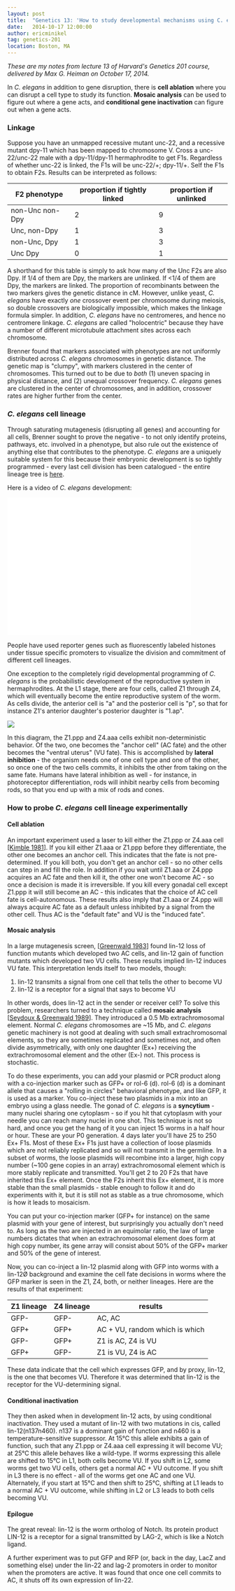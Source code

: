 ```yaml
---
layout: post
title:  "Genetics 13: 'How to study developmental mechanisms using C. elegans'"
date:   2014-10-17 12:00:00
author: ericminikel
tag: genetics-201
location: Boston, MA
---
```


*These are my notes from lecture 13 of Harvard's Genetics 201 course, delivered by Max G. Heiman on October 17, 2014.*

In *C. elegans* in addition to gene disruption, there is **cell ablation** where you can disrupt a cell type to study its function. **Mosaic analysis** can be used to figure out where a gene acts, and **conditional gene inactivation** can figure out when a gene acts.

### Linkage

Suppose you have an unmapped recessive mutant unc-22, and a recessive mutant dpy-11 which has been mapped to chromosome V. Cross a unc-22/unc-22 male with a dpy-11/dpy-11 hermaphrodite to get F1s. Regardless of whether unc-22 is linked, the F1s will be unc-22/+; dpy-11/+. Self the F1s to obtain F2s. Results can be interpreted as follows:

| F2 phenotype | proportion if tightly linked | proportion if unlinked |
| ---- | ---- | ---- |
| non-Unc non-Dpy | 2 | 9 |
| Unc, non-Dpy | 1 | 3 |
| non-Unc, Dpy | 1 | 3 |
| Unc Dpy | 0 | 1 |

A shorthand for this table is simply to ask how many of the Unc F2s are also Dpy. If 1/4 of them are Dpy, the markers are unlinked. If <1/4 of them are Dpy, the markers are linked. The proportion of recombinants between the two markers gives the genetic distance in cM. However, unlike yeast, *C. elegans* have exactly <em>one</em> crossover event per chromosome during meiosis, so double crossovers are biologically impossible, which makes the linkage formula simpler. In addition, *C. elegans* have no centromeres, and hence no centromere linkage. *C. elegans* are called "holocentric" because they have a number of different microtubule attachment sites across each chromosome.

Brenner found that markers associated with phenotypes are not uniformly distributed across *C. elegans* chromosomes in genetic distance. The genetic map is "clumpy", with markers clustered in the center of chromosomes. This turned out to be due to *both* (1) uneven spacing in physical distance, and (2) unequal crossover frequency. *C. elegans* genes are clustered in the center of chromosomes, and in addition, crossover rates are higher further from the center.

### *C. elegans* cell lineage

Through saturating mutagenesis (disrupting all genes) and accounting for all cells, Brenner sought to prove the negative - to not only identify proteins, pathways, etc. involved in a phenotype, but also rule out the existence of anything else that contributes to the phenotype. *C. elegans* are a uniquely suitable system for this because their embryonic development is so tightly programmed - every last cell division has been catalogued - the entire lineage tree is [here](http://www.wormatlas.org/celllineages.html).

Here is a video of *C. elegans* development:

<iframe width="420" height="315" src="//www.youtube.com/embed/M2ApXHhYbaw" frameborder="0" allowfullscreen></iframe>

People have used reporter genes such as fluorescently labeled histones under tissue specific promoters to visualize the division and commitment of different cell lineages.

One exception to the completely rigid developmental programming of *C. elegans* is the probabilistic development of the reproductive system in hermaphrodites. At the L1 stage, there are four cells, called Z1 through Z4, which will eventually become the entire reproductive system of the worm. As cells divide, the anterior cell is "a" and the posterior cell is "p", so that for instance Z1's anterior daughter's posterior daughter is "1.ap".

![](/media/2014/10/z1-z4-lineage.png)

In this diagram, the Z1.ppp and Z4.aaa cells exhibit non-deterministic behavior. Of the two, one becomes the "anchor cell" (AC fate) and the other becomes the "ventral uterus" (VU fate). This is accomplished by **lateral inhibition** - the organism needs one of one cell type and one of the other, so once one of the two cells commits, it inhibits the other from taking on the same fate. Humans have lateral inhibition as well - for instance, in photoreceptor differentiation, rods will inhibit nearby cells from becoming rods, so that you end up with a mix of rods and cones.

### How to probe *C. elegans* cell lineage experimentally

#### Cell ablation

An important experiment used a laser to kill either the Z1.ppp or Z4.aaa cell [[Kimble 1981]]. If you kill either Z1.aaa or Z1.ppp before they differentiate, the other one becomes an anchor cell. This indicates that the fate is not pre-determined. If you kill both, you don't get an anchor cell - so no other cells can step in and fill the role. In addition if you wait until Z1.aaa or Z4.ppp acquires an AC fate and then kill it, the other one won't become AC - so once a decision is made it is irreversible. If you kill every gonadal cell except Z1.ppp it will still become an AC - this indicates that the choice of AC cell fate is cell-autonomous. These results also imply that Z1.aaa or Z4.ppp will always acquire AC fate as a default unless inhibited by a signal from the other cell. Thus AC is the "default fate" and VU is the "induced fate".

#### Mosaic analysis

In a large mutagenesis screen, [[Greenwald 1983]] found lin-12 loss of function mutants which developed two AC cells, and lin-12 gain of function mutants which developed two VU cells. These results implied lin-12 induces VU fate. This interpretation lends itself to two models, though:

1. lin-12 transmits a signal from one cell that tells the other to become VU
2. lin-12 is a receptor for a signal that says to become VU

In other words, does lin-12 act in the sender or receiver cell? To solve this problem, researchers turned to a technique called **mosaic analysis** [[Seydoux & Greenwald 1989]]. They introduced a 0.5 Mb extrachromosomal element. Normal *C. elegans* chromosomes are ~15 Mb, and *C. elegans* genetic machinery is not good at dealing with such small extrachromosomal elements, so they are sometimes replicated and sometimes not, and often divide asymmetrically, with only one daughter (Ex+) receiving the extrachromosomal element and the other (Ex-) not. This process is stochastic.

To do these experiments, you can add your plasmid or PCR product along with a co-injection marker such as GFP+ or rol-6 (d). rol-6 (d) is a dominant allele that causes a "rolling in circles" behavioral phenotype, and like GFP, it is used as a marker. You co-inject these two plasmids in a mix into an embryo using a glass needle. The gonad of *C. elegans* is a **syncytium** - many nuclei sharing one cytoplasm - so if you hit that cytoplasm with your needle you can reach many nuclei in one shot. This technique is not so hard, and once you get the hang of it you can inject 15 worms in a half hour or hour. These are your P0 generation. 4 days later you'll have 25 to 250 Ex+ F1s. Most of these Ex+ F1s just have a collection of loose plasmids which are not reliably replicated and so will not transmit in the germline. In a subset of worms, the loose plasmids will recombine into a larger, high copy number (~100 gene copies in an array) extrachromosomal element which is more stably replicate and transmitted. You'll get 2 to 20 F2s that have inherited this Ex+ element. Once the F2s inherit this Ex+ element, it is more stable than the small plasmids - stable enough to follow it and do experiments with it, but it is still not as stable as a true chromosome, which is how it leads to mosaicism.

You can put your co-injection marker (GFP+ for instance) on the same plasmid with your gene of interest, but surprisingly you actually don't need to. As long as the two are injected in an equimolar ratio, the law of large numbers dictates that when an extrachromosomal element does form at high copy number, its gene array will consist about 50% of the GFP+ marker and 50% of the gene of interest.

Now, you can co-inject a lin-12 plasmid along with GFP into worms with a lin-12&Oslash; background and examine the cell fate decisions in worms where the GFP marker is seen in the Z1, Z4, both, or neither lineages. Here are the results of that experiment:

| Z1 lineage | Z4 lineage | results |
| ---------- | ---------- | ------- |
| GFP- | GFP- | AC, AC |
| GFP+ | GFP+ | AC + VU, random which is which |
| GFP- | GFP+ | Z1 is AC, Z4 is VU |
| GFP+ | GFP- | Z1 is VU, Z4 is AC |

These data indicate that the cell which expresses GFP, and by proxy, lin-12, is the one that becomes VU. Therefore it was determined that lin-12 is the receptor for the VU-determining signal.

#### Conditional inactivation

They then asked when in development lin-12 acts, by using conditional inactivation. They used a mutant of lin-12 with two mutations in cis, called lin-12(n137n460). n137 is a dominant gain of function and n460 is a temperature-sensitive suppressor. At 15&deg;C this allele exhibits a gain of function, such that any Z1.ppp or Z4.aaa cell expressing it will become VU; at 25&deg;C this allele behaves like a wild-type. If worms expressing this allele are shifted to 15&deg;C in L1, both cells become VU. If you shift in L2, some worms get two VU cells, others get a normal AC + VU outcome. If you shift in L3 there is no effect - all of the worms get one AC and one VU. Alternately, if you start at 15&deg;C and then shift to 25&deg;C, shifting at L1 leads to a normal AC + VU outcome, while shifting in L2 or L3 leads to both cells becoming VU.

#### Epilogue

The great reveal: lin-12 is the worm ortholog of Notch. Its protein product LIN-12 is a receptor for a signal transmitted by LAG-2, which is like a Notch ligand.

A further experiment was to put GFP and RFP (or, back in the day, LacZ and something else) under the lin-22 and lag-2 promoters in order to monitor when the promoters are active. It was found that once one cell commits to AC, it shuts off its own expression of lin-22.

[Kimble 1981]: http://www.ncbi.nlm.nih.gov/pubmed/7286433 "Kimble J. Alterations in cell lineage following laser ablation of cells in the somatic gonad of Caenorhabditis elegans. Dev Biol. 1981 Oct 30;87(2):286-300. PubMed PMID: 7286433."

[Greenwald 1983]: http://www.ncbi.nlm.nih.gov/pubmed/6616618 "Greenwald IS, Sternberg PW, Horvitz HR. The lin-12 locus specifies cell fates  in Caenorhabditis elegans. Cell. 1983 Sep;34(2):435-44. PubMed PMID: 6616618."

[Seydoux & Greenwald 1989]: http://www.ncbi.nlm.nih.gov/pubmed/2736627 "Seydoux G, Greenwald I. Cell autonomy of lin-12 function in a cell fate decision in C. elegans. Cell. 1989 Jun 30;57(7):1237-45. PubMed PMID: 2736627."